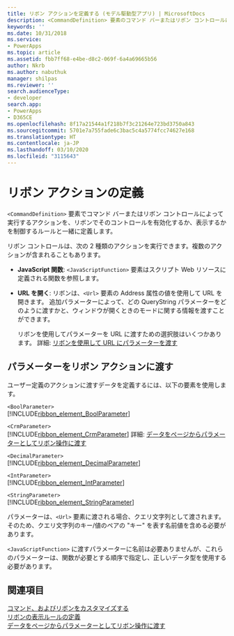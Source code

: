```yaml
---
title: リボン アクションを定義する (モデル駆動型アプリ) | MicrosoftDocs
description: <CommandDefinition> 要素のコマンド バーまたはリボン コントロールによって実行されるアクションを、リボンでそのコントロールを有効化するか、表示するかを制御するルールと一緒に定義する方法について説明します。
keywords: ''
ms.date: 10/31/2018
ms.service:
- PowerApps
ms.topic: article
ms.assetid: fbb7ff68-e4be-d8c2-069f-6a4a69665b56
author: Nkrb
ms.author: nabuthuk
manager: shilpas
ms.reviewer: ''
search.audienceType:
- developer
search.app:
- PowerApps
- D365CE
ms.openlocfilehash: 8f17a21544a1f218b7f3c21264e723bd3750a843
ms.sourcegitcommit: 5701e7a755fade6c3bac5c4a5774fcc74627e168
ms.translationtype: HT
ms.contentlocale: ja-JP
ms.lasthandoff: 03/10/2020
ms.locfileid: "3115643"
---
```

# <a name="define-ribbon-actions"></a>リボン アクションの定義

<!-- https://docs.microsoft.com/dynamics365/customer-engagement/developer/customize-dev/define-ribbon-actions -->

`<CommandDefinition>` 要素でコマンド バーまたはリボン コントロールによって実行するアクションを、リボンでそのコントロールを有効化するか、表示するかを制御するルールと一緒に定義します。  
  
 リボン コントロールは、次の 2 種類のアクションを実行できます。複数のアクションが含まれることもあります。  
  
- **JavaScript 関数**: `<JavaScriptFunction>` 要素はスクリプト Web リソースに定義される関数を参照します。  
  
- **URL を開く**: リボンは、`<Url>` 要素の Address 属性の値を使用して URL を開きます。 追加パラメーターによって、どの QueryString パラメーターをどのように渡すかと、ウィンドウが開くときのモードに関する情報を渡すことができます。  
  
     リボンを使用してパラメーターを URL に渡すための選択肢はいくつかあります。 詳細: [リボンを使用して URL にパラメーターを渡す](pass-parameters-url-by-using-ribbon.md)  
  
## <a name="passing-parameters-to-ribbon-actions"></a>パラメーターをリボン アクションに渡す  

 ユーザー定義のアクションに渡すデータを定義するには、以下の要素を使用します。  
  
 `<BoolParameter>`  
[!INCLUDE[ribbon_element_BoolParameter](../../includes/ribbon-element-boolparameter.md)]
  
 `<CrmParameter>`  
 [!INCLUDE[ribbon_element_CrmParameter](../../includes/ribbon-element-crmparameter.md)] 詳細: [データをページからパラメーターとしてリボン操作に渡す](/dynamics365/customer-engagement/developer/customize-dev/pass-dynamics-365-data-page-parameter-ribbon-actionsd)  <!-- TODO need to update the relevant link from the powerapps repo -->
  
 `<DecimalParameter>`  
 [!INCLUDE[ribbon_element_DecimalParameter](../../includes/ribbon-element-decimalparameter.md)]
  
 `<IntParameter>`  
 [!INCLUDE[ribbon_element_IntParameter](../../includes/ribbon-element-intparameter.md)]
  
 `<StringParameter>`  
 [!INCLUDE[ribbon_element_StringParameter](../../includes/ribbon-element-stringparameter.md)]
  
 パラメーターは、`<Url>` 要素に渡される場合、クエリ文字列として渡されます。 そのため、クエリ文字列のキー/値のペアの "キー" を表す名前値を含める必要があります。  
  
 `<JavaScriptFunction>` に渡すパラメーターに名前は必要ありませんが、これらのパラメーターは、関数が必要とする順序で指定し、正しいデータ型を使用する必要があります。  
  
## <a name="see-also"></a>関連項目  

 [コマンド、およびリボンをカスタマイズする](customize-commands-ribbon.md)   
 [リボンの表示ルールの定義](define-ribbon-display-rules.md)   
 [データをページからパラメーターとしてリボン操作に渡す](/dynamics365/customer-engagement/developer/customize-dev/pass-dynamics-365-data-page-parameter-ribbon-actionsd)  
<!-- TODO need to update the relevant link from the powerapps repo-->
